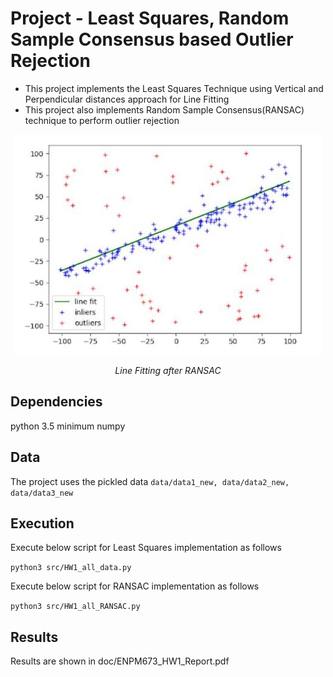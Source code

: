 # Project - Least Squares, Random Sample Consensus based Outlier Rejection
* This project implements the Least Squares Technique using Vertical and Perpendicular distances approach for Line Fitting
* This project also implements Random Sample Consensus(RANSAC) technique to perform outlier rejection


<p align="center">
<img src="images/1.JPG" alt="Line Fitting">
</p>
<p align="center">
<em>Line Fitting after RANSAC</em>
</p>


## Dependencies
python 3.5 minimum
numpy

## Data
The project uses the pickled data 
`data/data1_new, data/data2_new, data/data3_new` 

## Execution
Execute below script for Least Squares implementation as follows

`python3 src/HW1_all_data.py`

Execute below script for RANSAC implementation as follows

`python3 src/HW1_all_RANSAC.py`

## Results
Results are shown in doc/ENPM673_HW1_Report.pdf
